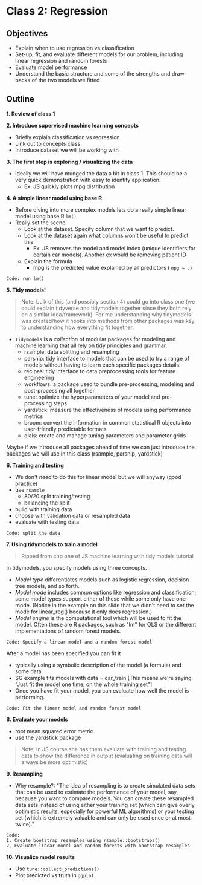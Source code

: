 # Class 2: Regression

## Objectives
* Explain when to use regression vs classification
* Set-up, fit, and evaluate different models for our problem, including linear regression and random forests
* Evaluate model performance
* Understand the basic structure and some of the strengths and draw-backs of the two models we fitted

## Outline

**1. Review of class 1**

**2. Introduce supervised machine learning concepts**
  - Briefly explain classification vs regression
  - Link out to concepts class
  - Introduce dataset we will be working with

**3. The first step is exploring / visualizing the data**
  - ideally we will have munged the data a bit in class 1. This should be a very quick demonstration with easy to identify application.
    - Ex. JS quickly plots mpg distribution

**4. A simple linear model using base R**
  - Before diving into more complex models lets do a really simple linear model using base R `lm()`
  - Really set the scene
    - Look at the dataset. Specify column that we want to predict.
    - Look at the dataset again what columns won't be useful to predict this
      - Ex. JS removes the model and model index (unique identifiers for certain car models). Another ex would be removing patient ID
    - Explain the formula 
      - mpg is the predicted value explained by all predictors ( `mpg ~ .`)

```
Code: run lm() 
```
**5. Tidy models!**
> Note: bulk of this (and possibly section 4) could go into class one (we could explain tidyverse and tidymodels together since they both rely on a similar idea/framework). For me understanding why tidymodels was created/how it hooks into methods from other packages was key to understanding how everything fit together.

  - `Tidymodels` is a _collection_ of modular packages for modeling and machine learning that all rely on tidy principles and grammar.
    - rsample: data splitting and resampling
    - parsnip: tidy interface to models that can be used to try a range of models without having to learn each specific packages details.
    - recipes: tidy interface to data preprocessing tools for feature engineering
    - workflows: a package used to bundle pre-processing, modeling and post-processing all together
    - tune: optimize the hyperparameters of your model and pre-processing steps
    - yardstick: measure the effectiveness of models using performance metrics
    - broom: convert the information in common statistical R objects into user-friendly predictable formats
    - dials: create and manage tuning parameters and parameter grids
    
Maybe if we introduce all packages ahead of time we can just introduce the packages we will use in this class (rsample, parsnip, yardstick)

**6. Training and testing**
  - We don't _need_ to do this for linear model but we will anyway (good practice)
  - use `rsample`
    - 80/20 split training/testing
    - balancing the split
  - build with training data
  - choose with validation data or resampled data
- evaluate with testing data

```
Code: split the data
```

**7. Using tidymodels to train a model**

> Ripped from chp one of JS machine learning with tidy models tutorial

In tidymodels, you specify models using three concepts.

- _Model type_ differentiates models such as logistic regression, decision tree models, and so forth.
- _Model mode_ includes common options like regression and classification; some model types support either of these while some only have one mode. (Notice in the example on this slide that we didn't need to set the mode for linear_reg() because it only does regression.)
- _Model engine_ is the computational tool which will be used to fit the model. Often these are R packages, such as "lm" for OLS or the different implementations of random forest models.

```
Code: Specify a linear model and a random forest model
```

After a model has been specified you can fit it
  - typically using a symbolic description of the model (a formula) and some data. 
  - SG example fits models with data = car_train [This means we're saying, "Just fit the model one time, on the whole training set"]
  - Once you have fit your model, you can evaluate how well the model is performing.
  
```
Code: Fit the linear model and random forest model
```

**8. Evaluate your models**

- root mean squared error metric
- use the yardstick package

>Note: In JS course she has them evaluate with training and testing data to show the difference in output (evaluating on training data will always be more optimistic)

**9. Resampling**

- Why resample?: "The idea of resampling is to create simulated data sets that can be used to estimate the performance of your model, say, because you want to compare models. You can create these resampled data sets instead of using either your training set (which can give overly optimistic results, especially for powerful ML algorithms) or your testing set (which is extremely valuable and can only be used once or at most twice)."
 
 ```
 Code:
 1. Create bootstrap resamples using rsample::bootstraps()
 2. Evaluate linear model and random forests with bootstrap resamples
 ```
 
 **10. Visualize model results**
 
 - Use `tune::collect_predictions()`
 - Plot predicted vs truth in  `ggplot`
